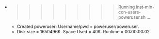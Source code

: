 * >>>>>>>>> Running inst-min-con-users-poweruser.sh ...
  * Created poweruser: Username/pwd = poweruser/poweruser.
  * Disk size = 1650496K. Space Used = 40K. Runtime = 00:00:00:02.
